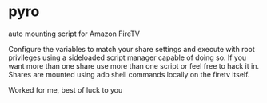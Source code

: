 pyro
====

auto mounting script for Amazon FireTV

Configure the variables to match your share settings and execute with root privileges using a sideloaded script manager capable of doing so.  If you want more than one share use more than one script or feel free to hack it in.  Shares are mounted using adb shell commands locally on the firetv itself.

Worked for me, best of luck to you
